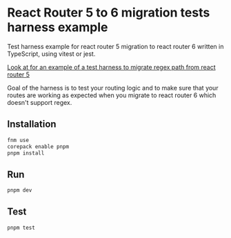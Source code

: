 # React Router 5 to 6 migration tests harness example

Test harness example for react router 5 migration to react router 6 written in TypeScript, using vitest or jest.

[Look at for an example of a test harness to migrate regex path from react router 5](./src/routes.test.tsx)

Goal of the harness is to test your routing logic and to make sure that your routes are working as expected when you migrate to react router 6 which doesn't support regex.

## Installation

```bash
fnm use
corepack enable pnpm
pnpm install
```

## Run

```bash
pnpm dev
```

## Test

```bash
pnpm test
```
